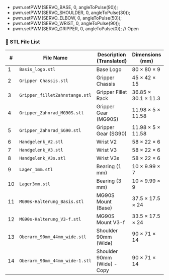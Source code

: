 
-  pwm.setPWM(SERVO_BASE, 0, angleToPulse(90));
-  pwm.setPWM(SERVO_SHOULDER, 0, angleToPulse(30));
-  pwm.setPWM(SERVO_ELBOW, 0, angleToPulse(50));
-  pwm.setPWM(SERVO_WRIST, 0, angleToPulse(90));
-  pwm.setPWM(SERVO_GRIPPER, 0, angleToPulse(0));  // Open

### 🔩 STL File List

| #  | File Name                      | Description (Translated)     | Dimensions (mm)     |
| -- | ------------------------------ | ---------------------------- | ------------------- |
| 1  | `Basis_logo.stl`               | Base Logo                    | 80 × 80 × 9         |
| 2  | `Gripper Chassis.stl`          | Gripper Chassis              | 45 × 42 × 15        |
| 3  | `Gripper_filletZahnstange.stl` | Gripper Fillet Rack          | 36.85 × 30.1 × 11.3 |
| 4  | `Gripper_Zahnrad_MG90S.stl`    | Gripper Gear (MG90S)         | 11.98 × 5 × 11.58   |
| 5  | `Gripper_Zahnrad_SG90.stl`     | Gripper Gear (SG90)          | 11.98 × 5 × 11.58   |
| 6  | `Handgelenk_V2.stl`            | Wrist V2                     | 58 × 22 × 6         |
| 7  | `Handgelenk_V3.stl`            | Wrist V3                     | 58 × 22 × 6         |
| 8  | `Handgelenk_V3s.stl`           | Wrist V3s                    | 58 × 22 × 6         |
| 9  | `Lager_1mm.stl`                | Bearing (1 mm)               | 10 × 9.99 × 7       |
| 10 | `Lager3mm.stl`                 | Bearing (3 mm)               | 10 × 9.99 × 9       |
| 11 | `MG90s-Halterung_Basis.stl`    | MG90S Mount (Base)           | 37.5 × 17.5 × 24    |
| 12 | `MG90s-Halterung_V3-f.stl`     | MG90S Mount V3-f             | 33.5 × 17.5 × 24    |
| 13 | `Oberarm_90mm_44mm_wide.stl`   | Shoulder 90mm (Wide)        | 90 × 71 × 14        |
| 14 | `Oberarm_90mm_44mm_wide-1.stl` | Shoulder 90mm (Wide) - Copy | 90 × 71 × 14        |


